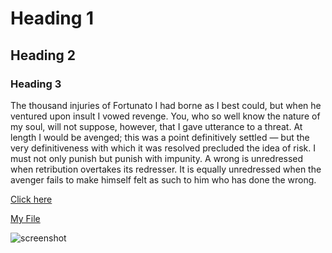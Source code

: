 # Heading 1
## Heading 2
### Heading 3
The thousand injuries of Fortunato I had borne as I best could, but when he ventured upon insult I vowed revenge. You, who so well know the nature of my soul, will not suppose, however, that I gave utterance to a threat. At length I would be avenged; this was a point definitively settled — but the very definitiveness with which it was resolved precluded the idea of risk. I must not only punish but punish with impunity. A wrong is unredressed when retribution overtakes its redresser. It is equally unredressed when the avenger fails to make himself felt as such to him who has done the wrong.

[Click here](https://en.wikipedia.org/wiki/Main_Page)

[My File](./responses.txt)

![screenshot](./images/Assignment-3-Kottke-Gabrielle.png)

